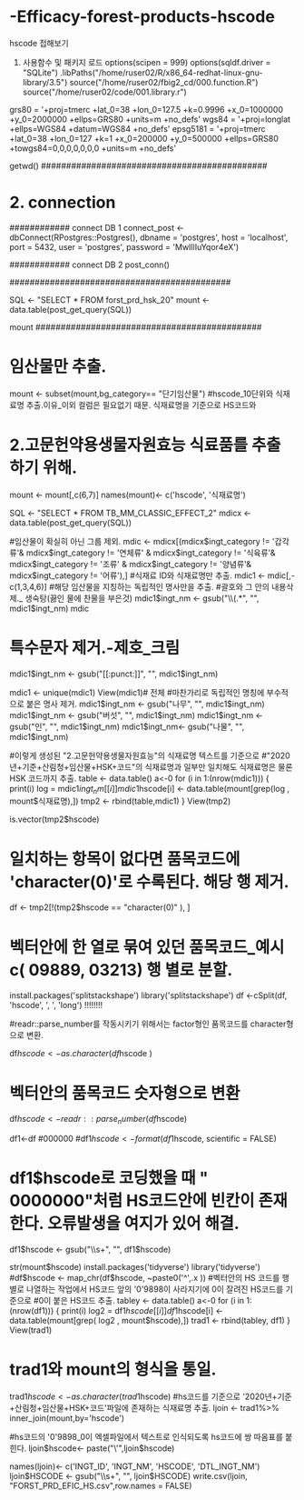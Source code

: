 # -Efficacy-forest-products-hscode
hscode 접해보기

1. 사용함수 및 패키지 로드
options(scipen = 999)
options(sqldf.driver = "SQLite")
.libPaths("/home/ruser02/R/x86_64-redhat-linux-gnu-library/3.5")
source("/home/ruser02/fbig2_cd/000.function.R")
source("/home/ruser02/code/001.library.r")



grs80 = '+proj=tmerc +lat_0=38 +lon_0=127.5 +k=0.9996 +x_0=1000000 +y_0=2000000 +ellps=GRS80 +units=m +no_defs'
wgs84 = '+proj=longlat +ellps=WGS84 +datum=WGS84 +no_defs'
epsg5181 = '+proj=tmerc +lat_0=38 +lon_0=127 +k=1 +x_0=200000 +y_0=500000 +ellps=GRS80 +towgs84=0,0,0,0,0,0,0 +units=m +no_defs'


getwd()
#############################################
# 2. connection
############ connect DB 1
connect_post <- dbConnect(RPostgres::Postgres(),
                          dbname = 'postgres',
                          host = 'localhost',
                          port = 5432,
                          user = 'postgres',
                          password = 'MwIllIuYqor4eX')

############ connect DB 2
post_conn()




############################################

SQL <- "SELECT * FROM forst_prd_hsk_20"
mount <- data.table(post_get_query(SQL))

mount
#############################################




# 임산물만 추출.
mount <- subset(mount,bg_category== "단기임산물")
#hscode_10단위와 식재료명 추출.이유_이외 컬럼은 필요없기 때문. 식재료명을 기준으로 HS코드와 
# 2.고문헌약용생물자원효능 식료품를 추출 하기 위해.
mount <- mount[,c(6,7)]
names(mount)<- c('hscode', '식재료명')








SQL <- "SELECT * FROM TB_MM_CLASSIC_EFFECT_2"
mdicx <- data.table(post_get_query(SQL))

#임산물이 확실히 아닌 그룹 제외.
mdic <- mdicx[(mdicx$ingt_category != '갑각류'& mdicx$ingt_category != '연체류' & mdicx$ingt_category != '식육류'& mdicx$ingt_category !=  '조류' &
                 mdicx$ingt_category != '양념류'&  mdicx$ingt_category != '어류'),]
#식재료 ID와 식재료명만 추출.
mdic1 <- mdic[,-c(1,3,4,6)]
#해당 임산물을 지칭하는 독립적인 명사만을 추출.
#괄호와 그 안의 내용삭제._ 생숙탕(끓인 물에 찬물을 부은것)
mdic1$ingt_nm <- gsub("\\(.*", "", mdic1$ingt_nm)
mdic


# 특수문자 제거.-제호_크림
mdic1$ingt_nm <- gsub("[[:punct:]]", "", mdic1$ingt_nm)

mdic1 <- unique(mdic1)
View(mdic1)# 전체
#마찬가리로 독립적인 명칭에 부수적으로 붙은 명사 제거.
mdic1$ingt_nm <- gsub("나무", "", mdic1$ingt_nm)
mdic1$ingt_nm <- gsub("버섯", "", mdic1$ingt_nm)
mdic1$ingt_nm <- gsub("인", "", mdic1$ingt_nm)
mdic1$ingt_nm<- gsub("나물", "", mdic1$ingt_nm)

#이렇게 생성된 "2.고문헌약용생물자원효능"의 식재료명 텍스트를 기준으로 
#"2020년+기준+산림청+임산물+HSK+코드"의 식재료명과 일부만 일치해도 식재료명은 물론 HSK 코드까지 추출.
table <- data.table()
a<-0
for (i in 1:(nrow(mdic1))) {
  print(i)
  log = mdic1$ingt_nm[[i]]
  mdic1$hscode[i] <- data.table(mount[grep(log , mount$식재료명),])
  tmp2 <- rbind(table,mdic1)
}
View(tmp2)

is.vector(tmp2$hscode)



# 일치하는 항목이 없다면 품목코드에 'character(0)'로 수록된다. 해당 행 제거.
df <- tmp2[!(tmp2$hscode == "character(0)" ), ]

# 벡터안에 한 열로 묶여 있던 품목코드_예시 c( 09889, 03213) 행 별로 분할.
install.packages('splitstackshape')
library('splitstackshape')
df <-cSplit(df, 'hscode', ', ', 'long')
!!!!!!!!
  
  
  #readr::parse_number를 작동시키기 위해서는 factor형인 품목코드를 character형으로 변환.
  
  df$hscode <- as.character(df$hscode )

# 벡터안의 품목코드 숫자형으로 변환

df$hscode <- readr::parse_number(df$hscode) 

df1<-df
#000000
#df1$hscode <- format(df1$hscode, scientific = FALSE)
# df1$hscode로 코딩했을 때 " 0000000"처럼 HS코드안에 빈칸이 존재한다. 오류발생을 여지가 있어 해결.
df1$hscode <- gsub("\\s+", "", df1$hscode)

str(mount$hscode)
install.packages('tidyverse')
library('tidyverse')
#df$hscode <- map_chr(df$hscode, ~paste0('^',.x ))
#벡터안의 HS 코드를 행별로 나열하는 작업에서 HS코드 앞의 '0'9898이 사라지기에 0이 잘려진 HS코드를 기준으로 
#0이 붙은 HS코드 추출.
tabley <- data.table()
a<-0
for (i in 1:(nrow(df1))) {
  print(i)
  log2 = df1$hscode[[i]]
  df1$hscode[i] <- data.table(mount[grep( log2 , mount$hscode),])
  trad1 <- rbind(tabley, df1)
}
View(trad1)


# trad1와 mount의 형식을 통일.
trad1$hscode <- as.character(trad1$hscode)
#hs코드를 기준으로 '2020년+기준+산림청+임산물+HSK+코드'파일에 존재하는 식재료명 추출.
ljoin <- trad1%>% inner_join(mount,by='hscode')

#hs코드의 '0'9898_0이 엑셀파일에서 텍스트로 인식되도록 hs코드에 쌍 따옴표를 붙힌다.
ljoin$hscode<- paste("\'",ljoin$hscode) 

names(ljoin)<- c('INGT_ID', 'INGT_NM', 'HSCODE', 'DTL_INGT_NM')
ljoin$HSCODE <- gsub("\\s+", "", ljoin$HSCODE)
write.csv(ljoin, "FORST_PRD_EFIC_HS.csv",row.names = FALSE)

